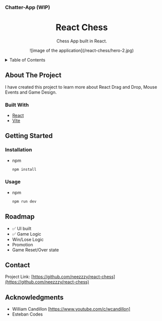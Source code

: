 ### Chatter-App (WIP)

<!-- PROJECT LOGO -->
<div align="center">
<h1 align="center">React Chess</h1>
  <p align="center">
    Chess App built in React.
  </p>
</div>

<p align="center">
  ![image of the application](/react-chess/hero-2.jpg)
</p>

<!-- TABLE OF CONTENTS -->
<details>
  <summary>Table of Contents</summary>
  <ol>
    <li>
      <a href="#about-the-project">About The Project</a>
      <ul>
        <li><a href="#built-with">Built With</a></li>
      </ul>
    </li>
    <li>
      <a href="#getting-started">Getting Started</a>
      <ul>
        <li><a href="#installation">Installation</a></li>
      </ul>
    </li>
    <li><a href="#usage">Usage</a></li>
    <li><a href="#roadmap">Roadmap</a></li>
    <li><a href="#contact">Contact</a></li>
    <li><a href="#acknowledgments">Acknowledgments</a></li>
  </ol>
</details>

<!-- ABOUT THE PROJECT -->

## About The Project
I have created this project to learn more about React Drag and Drop, Mouse Events and Game Design.


### Built With

* [React](https://reactjs.org/)
* [Vite](https://vitejs.dev/)

<!-- GETTING STARTED -->

## Getting Started

### Installation

- npm
  ```sh
  npm install
  ```
<!-- USAGE EXAMPLES -->
### Usage
- npm
  ```sh
  npm run dev
  ```

<!-- ROADMAP -->

## Roadmap
* ✅️ UI built
* ✅️ Game Logic
* Win/Lose Logic
* Promotion
* Game Reset/Over state

<!-- CONTACT -->
## Contact
Project Link: [https://github.com/neezzzy/react-chess](https://github.com/neezzzy/react-chess)

<!-- ACKNOWLEDGMENTS -->
## Acknowledgments

* William Candillon [https://www.youtube.com/c/wcandillon]
* Esteban Codes
